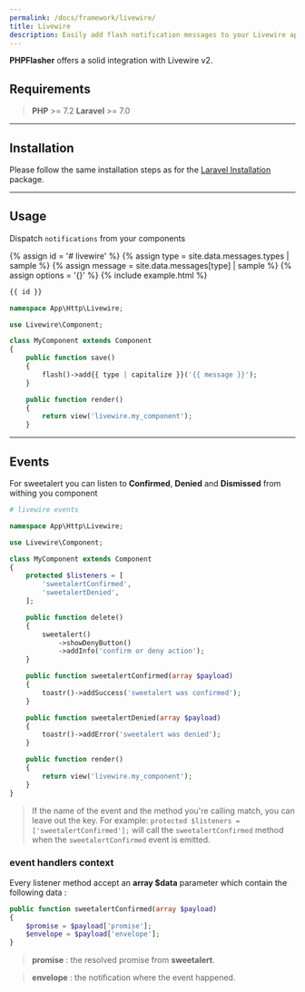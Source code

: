 ```yaml
---
permalink: /docs/framework/livewire/
title: Livewire
description: Easily add flash notification messages to your Livewire application with PHPFlasher. Follow our step-by-step guide to install and use the library in your project, and start engaging and informing your users with powerful flash messages.
---
```


**<span class="text-indigo-900">PHP<span class="text-indigo-500">Flasher</span></span>** offers a solid integration with Livewire v2.

## <i class="fa-duotone fa-list-radio"></i> Requirements

> <i class="fa-brands fa-php fa-2xl text-blue-900 mr-1 mb-1"></i> **PHP** >= 7.2
> <i class="fa-brands fa-laravel fa-2xl text-red-900 mr-1 ml-4"></i> **Laravel** >= 7.0

---

## <i class="fa-duotone fa-list-radio"></i> Installation

Please follow the same installation steps as for the [Laravel Installation](/docs/framework/laravel) package.

---

## <i class="fa-duotone fa-list-radio"></i> Usage

Dispatch `notifications` from your components

{% assign id = '# livewire' %}
{% assign type = site.data.messages.types | sample %}
{% assign message = site.data.messages[type] | sample %}
{% assign options = '{}' %}
{% include example.html %}

```php
{{ id }}

namespace App\Http\Livewire;

use Livewire\Component;

class MyComponent extends Component
{
    public function save()
    {
        flash()->add{{ type | capitalize }}('{{ message }}');
    }

    public function render()
    {
        return view('livewire.my_component');
    }
```

---

## <i class="fa-duotone fa-list-radio"></i> Events

For sweetalert you can listen to **Confirmed**, **Denied** and **Dismissed** from withing you component

<script type="text/javascript">
    messages["# livewire events"] = {
        handler: "sweetalert",
        type: "info",
        message: "confirm or deny action",
        options: { 
            showDenyButton: true,
            preConfirm: function() {
                toastr.success('sweetalert was confirmed');
            },
            preDeny: function() {
                toastr.error('sweetalert was denied');
            },
        },
    };
</script>

```php
# livewire events

namespace App\Http\Livewire;

use Livewire\Component;

class MyComponent extends Component
{
    protected $listeners = [
        'sweetalertConfirmed',
        'sweetalertDenied',
    ];

    public function delete()
    {
        sweetalert()
            ->showDenyButton()
            ->addInfo('confirm or deny action');
    }

    public function sweetalertConfirmed(array $payload)
    {
        toastr()->addSuccess('sweetalert was confirmed');
    }

    public function sweetalertDenied(array $payload)
    {
        toastr()->addError('sweetalert was denied');
    }

    public function render()
    {
        return view('livewire.my_component');
    }
}
```

> If the name of the event and the method you're calling match, you can leave out the key. For example: `protected $listeners = ['sweetalertConfirmed'];` will call the `sweetalertConfirmed` method when the `sweetalertConfirmed` event is emitted.

### <i class="fa-duotone fa-list-radio"></i> event handlers context

Every listener method accept an **array $data** parameter which contain the following data :

```php
public function sweetalertConfirmed(array $payload)
{
    $promise = $payload['promise'];
    $envelope = $payload['envelope'];
}
```

> **promise** : the resolved promise from **sweetalert**.

> **envelope** : the notification where the event happened.
